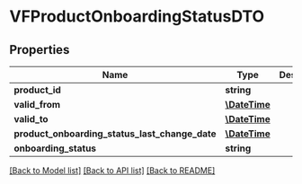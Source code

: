 # VFProductOnboardingStatusDTO

## Properties
Name | Type | Description | Notes
------------ | ------------- | ------------- | -------------
**product_id** | **string** |  | [optional] 
**valid_from** | [**\DateTime**](\DateTime.md) |  | [optional] 
**valid_to** | [**\DateTime**](\DateTime.md) |  | [optional] 
**product_onboarding_status_last_change_date** | [**\DateTime**](\DateTime.md) |  | [optional] 
**onboarding_status** | **string** |  | [optional] 

[[Back to Model list]](../../README.md#documentation-for-models) [[Back to API list]](../../README.md#documentation-for-api-endpoints) [[Back to README]](../../README.md)

